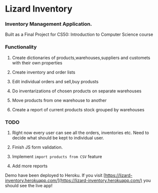 # Lizard Inventory

### Inventory Management Application. 
Built as a Final Project for CS50: Introduction to Computer Science course


### Functionality

1. Create dictionaries of products,warehouses,suppliers and customets with their own properties

1. Create inventory and order lists

1. Edit individual orders and sell,buy produsts

1. Do inventarizations of chosen products on separate warehouses 

1. Move products from one warehouse to another

1. Create a report of current products stock grouped by warehouses 

### TODO

1. Right now every user can see all the orders, inventories etc. Need to decide what should be kept to individual user.

1. Finish JS form validation. 

1. Implement `import products from CSV` feature 

1. Add more reports 


Demo have been deployed to Heroku. If you visit [https://lizard-inventory.herokuapp.com/](https://lizard-inventory.herokuapp.com/) you should see the live app!
